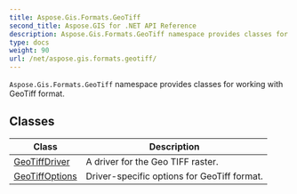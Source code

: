 ```yaml
---
title: Aspose.Gis.Formats.GeoTiff
second_title: Aspose.GIS for .NET API Reference
description: Aspose.Gis.Formats.GeoTiff namespace provides classes for working with GeoTiff format
type: docs
weight: 90
url: /net/aspose.gis.formats.geotiff/
---
```

`Aspose.Gis.Formats.GeoTiff` namespace provides classes for working with GeoTiff format.

## Classes

| Class | Description |
| --- | --- |
| [GeoTiffDriver](./geotiffdriver/) | A driver for the Geo TIFF raster. |
| [GeoTiffOptions](./geotiffoptions/) | Driver-specific options for GeoTiff format. |


